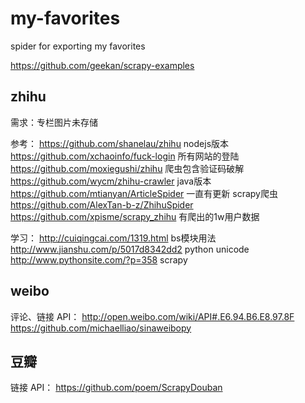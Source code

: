 # my-favorites
spider for exporting my favorites

https://github.com/geekan/scrapy-examples

## zhihu

需求：专栏图片未存储

参考：
https://github.com/shanelau/zhihu nodejs版本
https://github.com/xchaoinfo/fuck-login 所有网站的登陆
https://github.com/moxiegushi/zhihu 爬虫包含验证码破解
https://github.com/wycm/zhihu-crawler java版本
https://github.com/mtianyan/ArticleSpider 一直有更新 scrapy爬虫
https://github.com/AlexTan-b-z/ZhihuSpider 
https://github.com/xpisme/scrapy_zhihu 有爬出的1w用户数据

学习：
http://cuiqingcai.com/1319.html bs模块用法
http://www.jianshu.com/p/5017d8342dd2  python unicode
http://www.pythonsite.com/?p=358 scrapy 

## weibo

评论、链接
API：
http://open.weibo.com/wiki/API#.E6.94.B6.E8.97.8F
https://github.com/michaelliao/sinaweibopy

## 豆瓣

链接
API：
https://github.com/poem/ScrapyDouban

